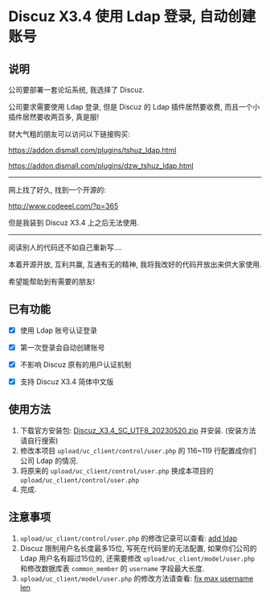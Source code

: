 # Discuz X3.4 使用 Ldap 登录, 自动创建账号

## 说明

公司要部署一套论坛系统, 我选择了 Discuz.

公司要求需要使用 Ldap 登录, 但是 Discuz 的 Ldap 插件居然要收费, 而且一个小插件居然要收两百多, 真是服!

财大气粗的朋友可以访问以下链接购买:

https://addon.dismall.com/plugins/tshuz_ldap.html

https://addon.dismall.com/plugins/dzw_tshuz_ldap.html

---

网上找了好久, 找到一个开源的:

http://www.codeeel.com/?p=365

但是我装到 Discuz X3.4 上之后无法使用.

---

阅读别人的代码还不如自己重新写....

本着开源开放, 互利共赢, 互通有无的精神, 我将我改好的代码开放出来供大家使用.

希望能帮助到有需要的朋友!



## 已有功能

- [x] 使用 Ldap 账号认证登录
- [x] 第一次登录会自动创建账号
- [x] 不影响 Discuz 原有的用户认证机制
- [x] 支持 Discuz X3.4 简体中文版



## 使用方法

1. 下载官方安装包: [Discuz_X3.4_SC_UTF8_20230520.zip](https://github.com/zogodo/discuz_with_ldap/raw/master/Discuz_X3.4_SC_UTF8_20230520.zip) 并安装. (安装方法请自行搜索)
2. 修改本项目 `upload/uc_client/control/user.php` 的 116~119 行配置成你们公司 Ldap 的情况.
3. 将原来的 `upload/uc_client/control/user.php` 换成本项目的 `upload/uc_client/control/user.php`
4. 完成.



## 注意事项

1. `upload/uc_client/control/user.php` 的修改记录可以查看: [add ldap](https://github.com/zogodo/discuz_with_ldap/commit/6f79ce6)
2. Discuz 限制用户名长度最多15位, 写死在代码里的无法配置, 如果你们公司的 Ldap 用户名有超过15位的, 还需要修改 `upload/uc_client/model/user.php` 和修改数据库表 `common_member` 的 `username` 字段最大长度.
3. `upload/uc_client/model/user.php` 的修改方法请查看: [fix max username len](https://github.com/zogodo/discuz_with_ldap/commit/a732a9c)

